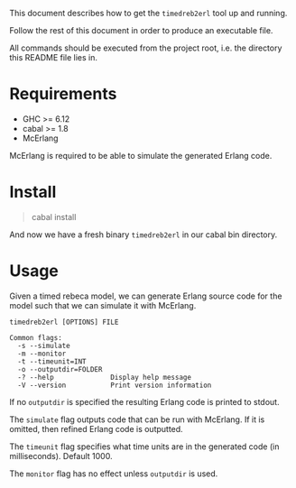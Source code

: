 This document describes how to get the `timedreb2erl` tool up and running.

Follow the rest of this document in order to produce an executable file.

All commands should be executed from the project root, i.e. the directory this
README file lies in.

Requirements
============

+ GHC >= 6.12
+ cabal >= 1.8
+ McErlang

McErlang is required to be able to simulate the generated Erlang code.

Install
=======

> cabal install 

And now we have a fresh binary `timedreb2erl` in our cabal bin directory.

Usage
=====

Given a timed rebeca model, we can generate Erlang source code for the model
such that we can simulate it with McErlang.

```
timedreb2erl [OPTIONS] FILE

Common flags:
  -s --simulate        
  -m --monitor         
  -t --timeunit=INT    
  -o --outputdir=FOLDER
  -? --help              Display help message
  -V --version           Print version information
```

If no `outputdir` is specified the resulting Erlang code is printed to stdout.

The `simulate` flag outputs code that can be run with McErlang. If it is
omitted, then refined Erlang code is outputted.

The `timeunit` flag specifies what time units are in the generated code (in
milliseconds). Default 1000.

The `monitor` flag has no effect unless `outputdir` is used.
